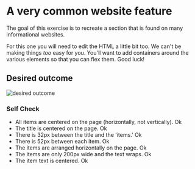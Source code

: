 # A very common website feature

The goal of this exercise is to recreate a section that is found on many informational websites.

For this one you will need to edit the HTML a little bit too. We can't be making things _too_ easy for you. You'll want to add containers around the various elements so that you can flex them. Good luck!

## Desired outcome

![desired outcome](./desired-outcome.png)

### Self Check

- All items are centered on the page (horizontally, not vertically). Ok
- The title is centered on the page. Ok
- There is 32px between the title and the 'items.' Ok
- There is 52px between each item. Ok
- The items are arranged horizontally on the page. Ok
- The items are only 200px wide and the text wraps. Ok
- The item text is centered. Ok
